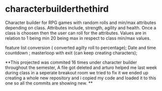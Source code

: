 # characterbuilderthethird
Character builder for RPG games with random rolls and min/max attributes depending on class. Attributes include, strength, agility and health. Once a class is choosen then the user can roll for the attributes. Values are in relation to 1 being min 20 being max in respect to class min/max values.





feature list
    conversion ( converted agilty roll to percentage);
    Date and time countdown ;
    masterloop with exit (can keep creating characters);

**This projected was commited 16 times under character builder throughout the semester,
A file got deleted and arturo helped me last week during class in a seperate breakout room we tried to fix it we ended up creating a whole new repository and i copied my code and loaded it to this one so all the commits are showing new.  **
